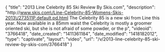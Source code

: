 {
    "title": "2013 Line Celebrity 85 Ski Review By Skis.com",
    "description": "http:\/\/www.skis.com\/Line-Celebrity-85-Womens-Skis-2013\/273511P,default,pd.html  The Celebrity 85 is a new ski from Line this year. Now available in a 85mm waist the Celebrity is mostly a groomer oriented ski, but she is not afraid of some powder, or the p",
    "videoid": "3766418",
    "date_created": "1411361184",
    "date_modified": "1418182012",
    "type": "captivate",
    "layout": "video",
    "url": "\/v\/2013-line-celebrity-85-ski-review-by-skis-com\/3766418"
}